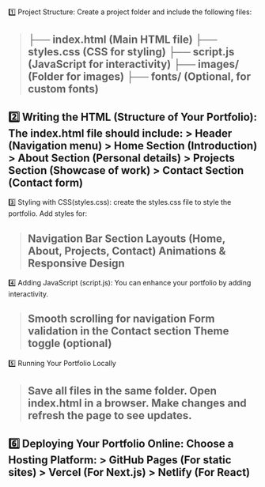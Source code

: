 1️⃣ Project Structure:
  Create a project folder and include the following files:
  >  ├── index.html       (Main HTML file)
  > ├── styles.css       (CSS for styling)
  > ├── script.js        (JavaScript for interactivity)
  > ├── images/          (Folder for images)
  > ├── fonts/           (Optional, for custom fonts)
>-----
2️⃣ Writing the HTML (Structure of Your Portfolio):
  The index.html file should include:
    > Header (Navigation menu)
    > Home Section (Introduction)
    > About Section (Personal details)
    > Projects Section (Showcase of work)
    > Contact Section (Contact form)
-----
3️⃣ Styling with CSS(styles.css):
create the styles.css file to style the portfolio. Add styles for:
  > Navigation Bar
  > Section Layouts (Home, About, Projects, Contact)
  > Animations & Responsive Design
>------
4️⃣ Adding JavaScript (script.js):
You can enhance your portfolio by adding interactivity.
  > Smooth scrolling for navigation
  > Form validation in the Contact section
  > Theme toggle (optional)
>-----
5️⃣ Running Your Portfolio Locally
  > Save all files in the same folder.
  > Open index.html in a browser.
  > Make changes and refresh the page to see updates.
>----
6️⃣ Deploying Your Portfolio Online:
   Choose a Hosting Platform:
    > GitHub Pages (For static sites)
    > Vercel (For Next.js)
    > Netlify (For React)
----
